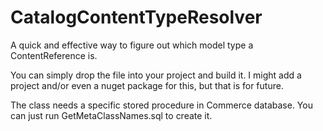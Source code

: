 # CatalogContentTypeResolver

A quick and effective way to figure out which model type a ContentReference is.

You can simply drop the file into your project and build it. I might add a project and/or even a nuget package for this, but that is for future.

The class needs a specific stored procedure in Commerce database. You can just run GetMetaClassNames.sql to create it.
